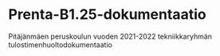 # Prenta-B1.25-dokumentaatio
Pitäjänmäen peruskoulun vuoden 2021-2022 tekniikkaryhmän tulostimenhuoltodokumentaatio
